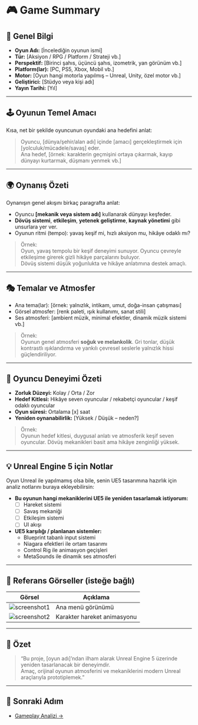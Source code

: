 # 🎮 Game Summary

## 🧩 Genel Bilgi
- **Oyun Adı:** [İncelediğin oyunun ismi]  
- **Tür:** [Aksiyon / RPG / Platform / Strateji vb.]  
- **Perspektif:** [Birinci şahıs, üçüncü şahıs, izometrik, yan görünüm vb.]  
- **Platform(lar):** [PC, PS5, Xbox, Mobil vb.]  
- **Motor:** [Oyun hangi motorla yapılmış – Unreal, Unity, özel motor vb.]  
- **Geliştirici:** [Stüdyo veya kişi adı]  
- **Yayın Tarihi:** [Yıl]  

---

## 🕹️ Oyunun Temel Amacı
Kısa, net bir şekilde oyuncunun oyundaki ana hedefini anlat:  
> Oyuncu, [dünya/şehir/alan adı] içinde [amacı] gerçekleştirmek için [yolculuk/mücadele/savaş] eder.  
> Ana hedef, [örnek: karakterin geçmişini ortaya çıkarmak, kayıp dünyayı kurtarmak, düşmanı yenmek vb.]  

---

## 🌍 Oynanış Özeti
Oynanışın genel akışını birkaç paragrafta anlat:

- Oyuncu **[mekanik veya sistem adı]** kullanarak dünyayı keşfeder.  
- **Dövüş sistemi**, **etkileşim**, **yetenek geliştirme**, **kaynak yönetimi** gibi unsurlara yer ver.  
- Oyunun ritmi (tempo): yavaş keşif mi, hızlı aksiyon mu, hikâye odaklı mı?

> Örnek:  
> Oyun, yavaş tempolu bir keşif deneyimi sunuyor. Oyuncu çevreyle etkileşime girerek gizli hikâye parçalarını buluyor.  
> Dövüş sistemi düşük yoğunlukta ve hikâye anlatımına destek amaçlı.

---

## 🎭 Temalar ve Atmosfer
- Ana tema(lar): [örnek: yalnızlık, intikam, umut, doğa-insan çatışması]  
- Görsel atmosfer: [renk paleti, ışık kullanımı, sanat stili]  
- Ses atmosferi: [ambient müzik, minimal efektler, dinamik müzik sistemi vb.]  

> Örnek:  
> Oyunun genel atmosferi **soğuk ve melankolik**. Gri tonlar, düşük kontrastlı ışıklandırma ve yankılı çevresel seslerle yalnızlık hissi güçlendiriliyor.

---

## 🧠 Oyuncu Deneyimi Özeti
- **Zorluk Düzeyi:** Kolay / Orta / Zor  
- **Hedef Kitlesi:** Hikâye seven oyuncular / rekabetçi oyuncular / keşif odaklı oyuncular  
- **Oyun süresi:** Ortalama [x] saat  
- **Yeniden oynanabilirlik:** [Yüksek / Düşük – neden?]  

> Örnek:  
> Oyunun hedef kitlesi, duygusal anlatı ve atmosferik keşif seven oyuncular. Dövüş mekanikleri basit ama hikâye zenginliği yüksek.

---

## 💡 Unreal Engine 5 için Notlar
Oyun Unreal ile yapılmamış olsa bile, senin UE5 tasarımına hazırlık için analiz notlarını buraya ekleyebilirsin:

- **Bu oyunun hangi mekaniklerini UE5 ile yeniden tasarlamak istiyorum:**  
  - [ ] Hareket sistemi  
  - [ ] Savaş mekaniği  
  - [ ] Etkileşim sistemi  
  - [ ] UI akışı  
- **UE5 karşılığı / planlanan sistemler:**  
  - Blueprint tabanlı input sistemi  
  - Niagara efektleri ile ortam tasarımı  
  - Control Rig ile animasyon geçişleri  
  - MetaSounds ile dinamik ses atmosferi  

---

## 📸 Referans Görseller (isteğe bağlı)
| Görsel | Açıklama |
|--------|-----------|
| ![screenshot1](../06_Assets_References/images/screenshot1.jpg) | Ana menü görünümü |
| ![screenshot2](../06_Assets_References/images/screenshot2.jpg) | Karakter hareket animasyonu |

---

## 🧾 Özet
> “Bu proje, [oyun adı]’ndan ilham alarak Unreal Engine 5 üzerinde yeniden tasarlanacak bir deneyimdir.  
> Amaç, orijinal oyunun atmosferini ve mekaniklerini modern Unreal araçlarıyla prototiplemek.”

---

## 🧭 Sonraki Adım
- [Gameplay Analizi →](../01_Gameplay/Movement.md)
